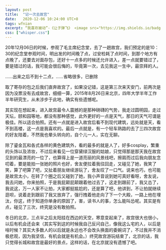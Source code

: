 ```yaml
---
layout: post
title:  "记一次去故宫"
date:   2020-12-06 10:24:00 UTC+8
tags: wfnian
excerpt: “我喜欢被动”-《让子弹飞》 <image src="https://img.shields.io/badge/%E5%8E%9F%E5%88%9B-%E7%A6%81%E6%AD%A2%E8%BD%AC%E8%BD%BD-brightgreen">
css: ["whisper.css"]
---
```


  
<p class="pp">20年12月06日的时候，参观了毛主席纪念堂，去了一趟故宫，我们预定的是10：30的纪念堂参观时间，明出发的时间晚了点，过安检耗了点时间，到那个地方有点晚了，还要去对面存包，还好十一点多的时候还允许进入，差一点就要错过了，要是错过的话，我可能会很后悔的，毕竟第一次，去见我这一生中，最崇拜的人。</p>
<p class="pp">……出来之后不到十二点，......省略很多，已删除</p>
<p class="pp"></p>
<p class="pp">取了寄存的包之后我们直奔故宫了，如果没记错，这是第三次来天安门，前两次是因为没票没有去成故宫，细细一算，2015年8月26日来北京，四年大学半年工作半年研究生，从未涉步于此地，确实有些遗憾呢。</p>
<p class="pp">其实现在想起来，进入故宫最令人震撼的是那种磅礴的气势，我走过圆明园，走过天坛，颐和园等地，都没有那种感觉，此外更好的一点是天气，那日的天气可谓是极佳。所以适合拍照。还有一点就是进入故宫后看不到现代建筑，远处就是天，看不到高楼，这一点是我喜欢的。最后一点就是，有一个轻车熟路的去了三四次故宫的好友陪着，不然我也晕头转向的，自个儿一人，实在无聊。</p>
<p class="pp">除了鎏金瓦和各式各样的黄色建筑外，看的最多的就是人了，好多cosplay，繁重的头饰以及浓妆，不过后来看见一位穿黛绿汉服的姑娘，只觉得那是那天我在故宫见到的最漂亮的一位了，也算得上是一道亮丽的风景线吧，擦肩而过后我向朋友念叨着，要是能拍一张她的照片也好，舍友便拉着我往回走，又碰见了她，我笑了笑，算了吧算了吧，又扯着朋友继续游玩了，舍友叹了一口气。说来也巧，也可能是故宫太小，在转了个圈之后又碰到了她，我小声音说到她可真好看呀，舍友说，我去问她，你来拍照，于是我屁颠屁颠跟着他过去了，这走到跟前了，我又怂了，我说这，万一人家不让拍，大家都挺尴尬的，还是算了吧，他讲到，不让拍就继续逛呗，说着走到跟前了我又放弃了，强行拽着他走向了下一个大殿，一路上他在埋汰，你这，终于知道你单身的原因了，害，读书人的事，怎么能叫怂呢。其实是有点，碰见了三次，终究是没有敢拍照。</p>
<p class="pp">冬日的北京，三点半之后太阳挂在西边的天空，寒意变起来了，故宫很大也很小，以后有机会还会来（其实写到这的时候我自己反问自己，像我这么宅的人，以后是啥时候？其实大多数人的以后就是永远也不会改头换面的委婉词了，不过我并不消极悲观，因为我坚信，有机会就是有机会。）终究故宫游玩结束了，北京的话，我只觉得长城和故宫是最好的景点，这样的话，在北京就没有遗憾了吧。</p>